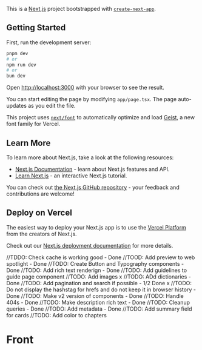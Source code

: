 This is a [Next.js](https://nextjs.org) project bootstrapped with [`create-next-app`](https://nextjs.org/docs/app/api-reference/cli/create-next-app).

## Getting Started

First, run the development server:

```bash
pnpm dev
# or
npm run dev
# or
bun dev
```

Open [http://localhost:3000](http://localhost:3000) with your browser to see the result.

You can start editing the page by modifying `app/page.tsx`. The page auto-updates as you edit the file.

This project uses [`next/font`](https://nextjs.org/docs/app/building-your-application/optimizing/fonts) to automatically optimize and load [Geist](https://vercel.com/font), a new font family for Vercel.

## Learn More

To learn more about Next.js, take a look at the following resources:

- [Next.js Documentation](https://nextjs.org/docs) - learn about Next.js features and API.
- [Learn Next.js](https://nextjs.org/learn) - an interactive Next.js tutorial.

You can check out [the Next.js GitHub repository](https://github.com/vercel/next.js) - your feedback and contributions are welcome!

## Deploy on Vercel

The easiest way to deploy your Next.js app is to use the [Vercel Platform](https://vercel.com/new?utm_medium=default-template&filter=next.js&utm_source=create-next-app&utm_campaign=create-next-app-readme) from the creators of Next.js.

Check out our [Next.js deployment documentation](https://nextjs.org/docs/app/building-your-application/deploying) for more details.

//TDDO: Check cache is working good - Done
//TOOD: Add preview to web spotlight - Done
//TODO: Create Button and Typography components - Done
//TODO: Add rich text renderign - Done
//TODO: Add guidelines to guide page component
//TODO: Add images x
//TODO: ADd dictionaries - Done
//TODO: Add pagination and search if possible - 1/2 Done x
//TODO: Do not display the hashstag for hrefs and do not keep it in browser history - Done
//TODO: Make v2 version of components - Done
//TODO: Handle 404s - Done
//TODO: Make description rich text - Done
//TODO: Cleanup queries - Done
//TODO: Add metadata - Done
//TODO: Add summary field for cards
//TODO: Add color to chapters

# Front
